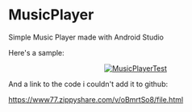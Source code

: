 # MusicPlayer
Simple Music Player made with Android Studio

Here's a sample:

<div align="center">
  <a href="https://www.youtube.com/watch?v=O3CFf3l9WNk"><img src="https://img.youtube.com/vi/O3CFf3l9WNk/0.jpg" alt="MusicPlayerTest"></a>
</div>


And a link to the code i couldn't add it to github:

https://www77.zippyshare.com/v/oBmrtSo8/file.html
